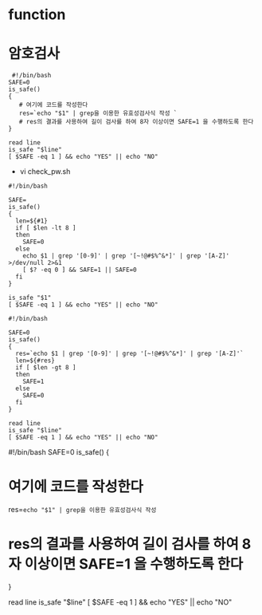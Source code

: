 # function






#  암호검사

```
 #!/bin/bash
SAFE=0
is_safe()
{
   # 여기에 코드를 작성한다
   res=`echo "$1" | grep을 이용한 유효성검사식 작성 `
   # res의 결과를 사용하여 길이 검사를 하여 8자 이상이면 SAFE=1 을 수행하도록 한다
}

read line
is_safe "$line"
[ $SAFE -eq 1 ] && echo "YES" || echo "NO"  
```

  - vi check_pw.sh
```
#!/bin/bash

SAFE=
is_safe()
{
  len=${#1}
  if [ $len -lt 8 ]
  then
    SAFE=0
  else
    echo $1 | grep '[0-9]' | grep '[~!@#$%^&*]' | grep '[A-Z]' >/dev/null 2>&1
    [ $? -eq 0 ] && SAFE=1 || SAFE=0
  fi
}

is_safe "$1"
[ $SAFE -eq 1 ] && echo "YES" || echo "NO"
```
```
#!/bin/bash

SAFE=0
is_safe()
{
  res=`echo $1 | grep '[0-9]' | grep '[~!@#$%^&*]' | grep '[A-Z]'`
  len=${#res}
  if [ $len -gt 8 ]
  then
    SAFE=1
  else
    SAFE=0
  fi
}

read line
is_safe "$line"
[ $SAFE -eq 1 ] && echo "YES" || echo "NO"
```
#!/bin/bash
SAFE=0
is_safe()
{
   # 여기에 코드를 작성한다
   res=`echo "$1" | grep을 이용한 유효성검사식 작성 `
   # res의 결과를 사용하여 길이 검사를 하여 8자 이상이면 SAFE=1 을 수행하도록 한다
}

read line
is_safe "$line"
[ $SAFE -eq 1 ] && echo "YES" || echo "NO"  
```
